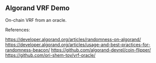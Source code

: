 ## Algorand VRF Demo

On-chain VRF from an oracle.

References:

https://developer.algorand.org/articles/randomness-on-algorand/
https://developer.algorand.org/articles/usage-and-best-practices-for-randomness-beacon/
https://github.com/algorand-devrel/coin-flipper/
https://github.com/ori-shem-tov/vrf-oracle/

